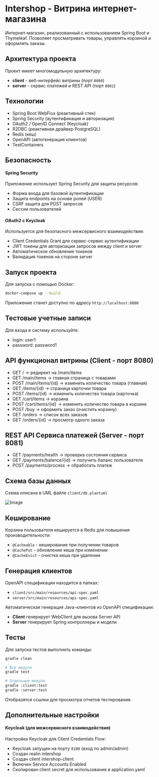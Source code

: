 # Intershop - Витрина интернет-магазина

Интернет-магазин, реализованный с использованием Spring Boot и Thymeleaf.
Позволяет просматривать товары, управлять корзиной и оформлять заказы.

## Архитектура проекта

Проект имеет многомодульную архитектуру:

* **client** - веб-интерфейс витрины (порт `8080`)
* **server** - сервис платежей и REST API (порт `8081`)

## Технологии

* Spring Boot WebFlux (реактивный стек)
* Spring Security (аутентификация и авторизация)
* OAuth2 / OpenID Connect (Keycloak)
* R2DBC (реактивная драйвер PostgreSQL)
* Redis (кеш)
* OpenAPI (автогенерация клиентов)
* TestContainers

## Безопасность

#### Spring Security
Приложение использует Spring Security для защиты ресурсов:

- Форма входа для базовой аутентификации
- Защита endpoints на основе ролей (USER)
- CSRF защита для POST запросов
- Сессии пользователей

#### OAuth2 с Keycloak
Используется для безопасного межсервисного взаимодействия:

- Client Credentials Grant для сервис-сервис аутентификации
- JWT токены для авторизации запросов между client и server
- Автоматическое обновление токенов
- Валидация токенов на стороне server

## Запуск проекта

Для запуска с помощью Docker:

```bash
docker-compose up --build
```
Приложение станет доступно по адресу `http://localhost:8080`

## Тестовые учетные записи
Для входа в систему используйте:
* login: user1
* password: password1

## API функционал витрины (Client - порт 8080)

* GET     /                   → редирект на /main/items
* GET     /main/items         → главная страница с товарами
* POST    /main/items/{id}    → изменить количество товара (главная)
* GET     /items/{id}         → страница карточки товара
* POST    /items/{id}         → изменить количество товара (карточка)
* GET     /cart/items         → корзина
* POST    /cart/items/{id}    → изменить количество товара в корзине
* POST    /buy                → оформить заказ (очистить корзину)
* GET     /orders             → список всех заказов
* GET     /orders/{id}        → просмотр одного заказа

## REST API Сервиса платежей (Server - порт 8081)

* GET     /payments/health       → проверка состояния сервиса
* GET     /payments/balance/{id} → получить баланс пользователя
* POST    /payments/process      → обработать платеж

## Схема базы данных

Схема описана в UML файле `client/db.plantuml`

![Image](https://github.com/user-attachments/assets/a4eafe44-f122-454a-963b-124d1ecf78fc)

## Кеширование

Корзина пользователя кешируется в Redis для повышения производительности:

- `@Cacheable` - кеширование при получении товаров
- `@CachePut` - обновление кеша при изменении
- `@CacheEvict` - очистка кеша при удалении

## Генерация клиентов

OpenAPI спецификации находится в папках:
- `client/src/main/resources/api-spec.yaml`
- `server/src/main/resources/api-spec.yaml`

Автоматическая генерация Java-клиентов из OpenAPI спецификации:
- **Client** генерирует WebClient для вызова Server API
- **Server** генерирует Spring контроллеры и модели

## Тесты

Для запуска тестов выполнить команды:

```bash
gradle clean

# Все модули
gradle test

# Отдельные модули
gradle :client:test
gradle :server:test

```

Отобразятся ссылки для просмотра отчетов тестирования.

## Дополнительные настройки

#### Keycloak (для межсервисного взаимодействия)
Настройка Keycloak для Client Credentials Flow:

* Keycloak запущен на порту `8180` (вход по admin/admin)
* Создан realm intershop
* Создан client intershop-client 
* Включен Service Accounts Enabled
* Скопирован client secret для использования в application.yaml